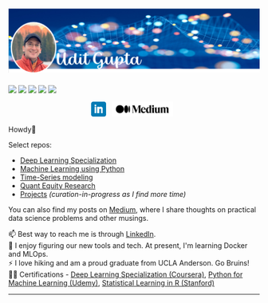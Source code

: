 # [![Udit Gupta header](https://github.com/uditgt/uditgt/blob/main/assets/Banner.png)](https://www.linkedin.com/in/uditgt/)
![](https://img.shields.io/badge/Programming-Python,%20R-blue?logo=python&logoColor=white)
![](https://img.shields.io/badge/DB-MySQL,%20Redshift-blue?logo=mysql&logoColor=white)
![](https://img.shields.io/badge/Machine%20Learning-Scikit--learn,%20XGBoost,%20Imblearn-blue?logo=scikitlearn&logoColor=white)
![](https://img.shields.io/badge/Visualization-QuickSight-blue?logo=tableau&logoColor=white)
![](https://img.shields.io/badge/Ops-Git,%20Docker,%20Bash-blue)


<p align='center'>
<a href="https://www.linkedin.com/in/uditgt/"><img height="30" src="https://github.com/uditgt/uditgt/blob/main/assets/linkedin.png"></a>&nbsp;&nbsp;
<a href="https://medium.com/@uditg"><img height="30" src="https://github.com/uditgt/uditgt/blob/main/assets/medium.png"></a>&nbsp;&nbsp;
</p>

Howdy🤠

Select repos:
* [Deep Learning Specialization](https://github.com/uditgt/coursera-deep-learning-specialization/blob/main/README.md)
* [Machine Learning using Python](https://github.com/uditgt/ML_Python/blob/main/README.md)
* [Time-Series modeling](https://github.com/uditgt/TimeSeries/blob/main/README.md)
* [Quant Equity Research](https://github.com/uditgt/quant_equity_research/blob/main/README.md)
* [Projects](https://github.com/uditgt/Projects) *(curation-in-progress as I find more time)*

You can also find my posts on [Medium](https://medium.com/@uditg), where I share thoughts on practical data science problems and other musings. 

📫 Best way to reach me is through [LinkedIn](https://www.linkedin.com/in/uditgt/).   
🌱 I enjoy figuring our new tools and tech. At present, I'm learning Docker and MLOps.  
⚡ I love hiking and am a proud graduate from UCLA Anderson. Go Bruins!  
👨‍🎓 Certifications - [Deep Learning Specialization (Coursera)](https://www.coursera.org/account/accomplishments/specialization/certificate/Y23QW2JU39ZE), [Python for Machine Learning (Udemy)](https://www.udemy.com/certificate/UC-28cb515d-d4ac-476d-96ed-5c975e5e0bbc/), [Statistical Learning in R (Stanford)](https://courses.edx.org/certificates/e2af3fd785104cd8823c2dd87104f94f)


<!--
**uditgt/uditgt** is a ✨ _special_ ✨ repository because its `README.md` (this file) appears on your GitHub profile.

Here are some ideas to get you started:
- 🔭 I’m currently working on ...
- 🌱 I’m currently learning ...
- 👯 I’m looking to collaborate on ...
- 🤔 I’m looking for help with ...
- 💬 Ask me about ...
- 📫 How to reach me: ...
- 😄 Pronouns: ...
- ⚡ Fun fact: ...
-->

  ---
  
<!--
Intesting links:

**SQL**: [SQLZoo](https://sqlzoo.net/wiki/SQL_Tutorial), [SQL Puzzles](https://blog.sqlauthority.com/category/sql-puzzle/), [SQL Formatting](https://poorsql.com/)

-->
